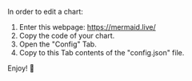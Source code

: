 In order to edit a chart:

1. Enter this webpage: https://mermaid.live/
2. Copy the code of your chart.
3. Open the "Config" Tab.
4. Copy to this Tab contents of the "config.json" file.

Enjoy! 🙂